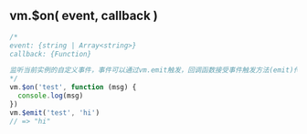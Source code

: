 
## vm.$on( event, callback )
```js
/*
event: {string | Array<string>}
callback: {Function}

监听当前实例的自定义事件，事件可以通过vm.emit触发，回调函数接受事件触发方法(emit)传递的额外参数
*/
vm.$on('test', function (msg) {
  console.log(msg)
})
vm.$emit('test', 'hi')
// => "hi"
```